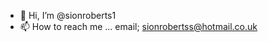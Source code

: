 - 👋 Hi, I’m @sionroberts1
- 📫 How to reach me ... email; sionrobertss@hotmail.co.uk

<!---
sionroberts1/sionroberts1 is a ✨ special ✨ repository because its `README.md` (this file) appears on your GitHub profile.
You can click the Preview link to take a look at your changes.
--->
